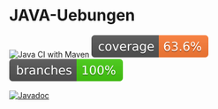 # JAVA-Uebungen

![Java CI with Maven](https://github.com/alehmannFRA-UAS/JAVA-Uebungen/workflows/CI%20for%20building%20and%20testing%20project%20and%20publish%20a%20package/badge.svg)
[![Coverage](.github/badges/jacoco.svg)](https://github.com/alehmannFRA-UAS/JAVA-Uebungen/actions/workflows/maven.yml)
[![Branches](.github/badges/branches.svg)](https://github.com/alehmannFRA-UAS/JAVA-Uebungen/actions/workflows/maven.yml)

[![Javadoc](https://img.shields.io/badge/JavaDoc-Online-green)](https://alehmannfra-uas.github.io/JAVA-Uebungen/javadoc)
